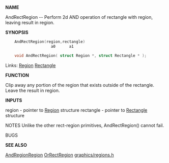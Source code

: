 
**NAME**

AndRectRegion -- Perform 2d AND operation of rectangle
with region, leaving result in region.

**SYNOPSIS**

```c
    AndRectRegion(region,rectangle)
                    a0      a1

    void AndRectRegion( struct Region *, struct Rectangle * );

```
Links: [Region](_00B7.md) [Rectangle](_00A6.md) 

**FUNCTION**

Clip away any portion of the region that exists outside
of the rectangle. Leave the result in region.

**INPUTS**

region - pointer to [Region](_00B7.md) structure
rectangle - pointer to [Rectangle](_00A6.md) structure

NOTES
Unlike the other rect-region primitives, AndRectRegion() cannot
fail.

BUGS

**SEE ALSO**

[AndRegionRegion](AndRegionRegion.md) [OrRectRegion](OrRectRegion.md) [graphics/regions.h](_00B7.md)
